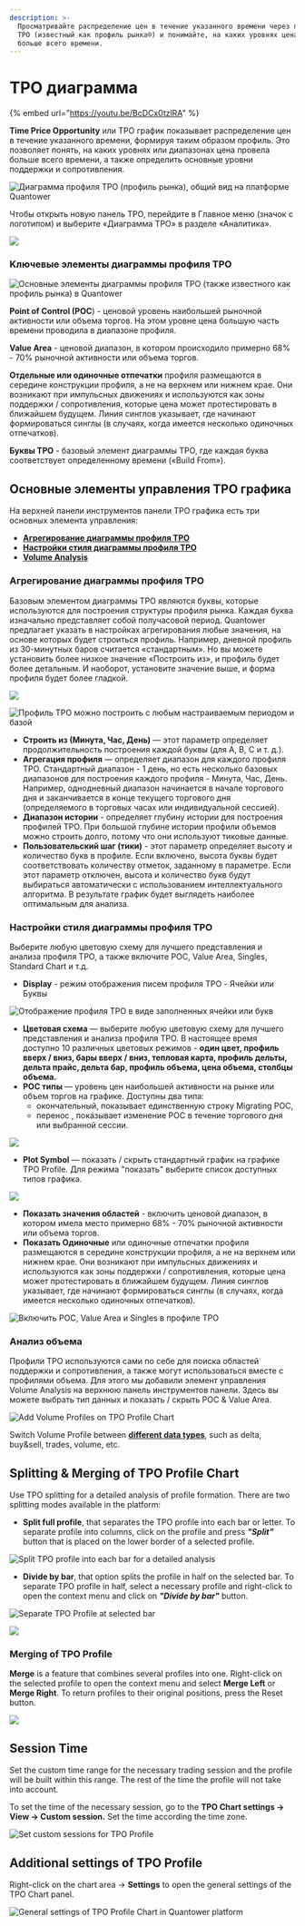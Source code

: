 ```yaml
---
description: >-
  Просматривайте распределение цен в течение указанного времени через профиль
  TPO (известный как профиль рынка®) и понимайте, на каких уровнях цена провела
  больше всего времени.
---
```


# TPO диаграмма

{% embed url="https://youtu.be/BcDCx0tzlRA" %}

**Time Price Opportunity**  или TPO график показывает распределение цен в течение указанного времени, формируя таким образом профиль. Это позволяет понять, на каких уровнях или диапазонах цена провела больше всего времени, а также определить основные уровни поддержки и сопротивления.

![Диаграмма профиля TPO (профиль рынка), общий вид на платформе Quantower](../.gitbook/assets/tpo-profile-chart-general-view.png)

Чтобы открыть новую панель TPO, перейдите в Главное меню (значок с логотипом) и выберите «Диаграмма TPO» в разделе «Аналитика».

![](../.gitbook/assets/menyu-diagramma-tro.png)

### Kлючевые элементы диаграммы профиля TPO

![Основные элементы диаграммы профиля TPO (также известного как профиль рынка) в Quantower](../.gitbook/assets/tpocontrols.png)

**Point of Control (POC**) - ценовой уровень наибольшей рыночной активности или объема торгов. На этом уровне цена большую часть времени проводила в диапазоне профиля.

**Value Area** - ценовой диапазон, в котором происходило примерно 68% - 70% рыночной активности или объема торгов.

**Отдельные или одиночные отпечатки** профиля размещаются в середине конструкции профиля, а не на верхнем или нижнем крае. Они возникают при импульсных движениях и используются как зоны поддержки / сопротивления, которые цена может протестировать в ближайшем будущем. Линия синглов указывает, где начинают формироваться синглы (в случаях, когда имеется несколько одиночных отпечатков).

**Буквы TPO** - базовый элемент диаграммы TPO, где каждая буква соответствует определенному времени («Build From»).

## Основные элементы управления TPO графика

На верхней панели инструментов панели TPO графика есть три основных элемента управления:

* ****[**Агрегирование диаграммы профиля TPO**](tpo-chart.md#agregirovanie-diagrammy-profilya-tpo)****
* ****[**Настройки стиля диаграммы профиля TPO**](tpo-chart.md#nastroiki-stilya-diagrammy-profilya-tpo)****
* [**Volume Analysis**](tpo-chart.md#volume-analysis)

### Агрегирование диаграммы профиля TPO

Базовым элементом диаграммы TPO являются буквы, которые используются для построения структуры профиля рынка. Каждая буква изначально представляет собой получасовой период. Quantower предлагает указать в настройках агрегирования любые значения, на основе которых будет строиться профиль. Например, дневной профиль из 30-минутных баров считается «стандартным». Но вы можете установить более низкое значение «Построить из», и профиль будет более детальным. И наоборот, установите значение выше, и форма профиля будет более гладкой.

![](../.gitbook/assets/custom-period.gif)

![Профиль TPO можно построить с любым настраиваемым периодом и базой](../.gitbook/assets/screenshot\_11.png)

* **Строить из (**Минута, Час, День**)** — этот параметр определяет продолжительность построения каждой буквы (для A, B, C и т. д.).
* **Агрегация профиля** — определяет диапазон для каждого профиля TPO. Стандартный диапазон - 1 день, но есть несколько базовых диапазонов для построения каждого профиля - Минута, Час, День. Например, однодневный диапазон начинается в начале торгового дня и заканчивается в конце текущего торгового дня (определяемого в торговых часах или индивидуальной сессией).
* **Диапазон истории** - определяет глубину истории для построения профилей TPO. При большой глубине истории профили объемов можно строить долго, потому что они используют тиковые данные.
* **Пользовательский шаг (тики)** - этот параметр определяет высоту и количество букв в профиле. Если включено, высота буквы будет соответствовать количеству отметок, заданному в параметре. Если этот параметр отключен, высота и количество букв будут выбираться автоматически с использованием интеллектуального алгоритма. В результате график будет выглядеть наиболее оптимальным для анализа.

### Настройки стиля диаграммы профиля TPO

Выберите любую цветовую схему для лучшего представления и анализа профиля TPO, а также включите POC, Value Area, Singles, Standard Chart и т.д.

* **Display** - режим отображения писем профиля TPO - Ячейки  или Буквы&#x20;

![Отображение профиля TPO в виде заполненных ячейки или букв](../.gitbook/assets/display-boxes-or-letters.png)

* **Цветовая схема** — выберите любую цветовую схему для лучшего представления и анализа профиля TPO. В настоящее время доступно 10 различных цветовых режимов  - **один цвет, профиль вверх / вниз, бары вверх / вниз, тепловая карта, профиль дельты, дельта прайс, дельта бар, профиль объема, цена объема, столбцы объема.**
* **POC типы** — уровень цен наибольшей активности на рынке или объем торгов на графике. Доступны два типа:&#x20;
  * окончательный, показывает единственную строку Migrating POC,
  * перенос ,  показывает изменение POC в течение торгового дня или выбранной сессии.

![](../.gitbook/assets/migrating-poc.gif)

* **Plot Symbol** — показать / скрыть стандартный график на графике TPO Profile.  Для режима "показать" выберите список доступных типов графика.

![](../.gitbook/assets/overlaying-chart.gif)

* **Показать значения областей** - включить ценовой диапазон, в котором имела место примерно 68% - 70% рыночной активности или объема торгов.
* **Показать Одиночные** или одиночные отпечатки профиля размещаются в середине конструкции профиля, а не на верхнем или нижнем крае. Они возникают при импульсных движениях и используются как зоны поддержки / сопротивления, которые цена может протестировать в ближайшем будущем. Линия синглов указывает, где начинают формироваться синглы (в случаях, когда имеется несколько одиночных отпечатков).

![Включить POC, Value Area и Singles в профиле TPO](../.gitbook/assets/key-elemetns-tpo.gif)

### Анализ объема

Профили TPO используются сами по себе для поиска областей поддержки и сопротивления, а также могут использоваться вместе с профилями объема. Для этого мы добавили элемент управления Volume Analysis на верхнюю панель инструментов панели. Здесь вы можете выбрать тип данных и показать / скрыть POC & Value Area.

![Add Volume Profiles on TPO Profile Chart](../.gitbook/assets/volume-analysis-tpo.gif)

Switch Volume Profile between [**different data types**](volume-analysis-tools/#data-types-of-volume-analysis-tools), such as delta, buy\&sell, trades, volume, etc.

## Splitting & Merging of TPO Profile Chart

Use TPO splitting for a detailed analysis of profile formation. There are two splitting modes available in the platform:

* **Split full profile**, that separates the TPO profile into each bar or letter. To separate profile into columns, click on the profile and press _**"Split"**_ button that is placed on the lower border of a selected profile.

![Split TPO profile into each bar for a detailed analysis](../.gitbook/assets/splitting.gif)

* **Divide by bar**, that option splits the profile in half on the selected bar. To separate TPO profile in half, select a necessary profile and right-click to open the context menu and click on _**"Divide by bar"**_ button.

![Separate TPO Profile at selected bar](../.gitbook/assets/divide-at-bar.png)

![](../.gitbook/assets/dividing.gif)

### Merging of TPO Profile

**Merge** is a feature that combines several profiles into one. Right-click on the selected profile to open the context menu and select **Merge Left** or **Merge Right**. To return profiles to their original positions, press the Reset button.

![](../.gitbook/assets/merging-tpo-profile\_market-profile.gif)

## Session Time

Set the custom time range for the necessary trading session and the profile will be built within this range. The rest of the time the profile will not take into account.

To set the time of the necessary session, go to the **TPO Chart settings -> View -> Custom session.** Set the time according the time zone.

![Set custom sessions for TPO Profile](../.gitbook/assets/custom-session-time.gif)

## Additional settings of TPO Profile

Right-click on the chart area -> **Settings** to open the general settings of the TPO Chart panel.

![General settings of TPO Profile Chart in Quantower platform](../.gitbook/assets/tpo-chart-settings.png)

